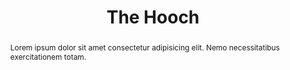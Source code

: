 ---
title: 'The Hooch'
altTitle: 'The Hooch'
url: '/cafes/the-hooch/'
abstract: 'Lorem ipsum dolor sit amet consectetur adipisicing elit. Nemo necessitatibus exercitationem totam.'
rating: 3.78
type: 'cafe'
locationId: 'newcastle-upon-tyne'
amenities:
  - title: 'Speciality Coffee'
    unique: true
  - title: 'Unique Decor'
    unique: true
  - title: 'Catering'
openingsTimes:
  - day: 'Monday'
    from: '9:00'
    to: '20:00'
  - day: 'Tuesday'
    from: '9:00'
    to: '20:00'
  - day: 'Wednesday'
    from: '9:00'
    to: '20:00'
  - day: 'Thursday'
    from: '9:00'
    to: '20:00'
  - day: 'Friday'
    from: '9:00'
    to: '20:00'
  - day: 'Saturday'
    from: '9:00'
    to: '20:00'
  - day: 'Sunday'
    from: '9:00'
    to: '16:00'
address: '81 Quayside, Newcastle upon Tyne NE1 3DE'
images:
  thumbnail: '/images/cafes/fallback.jpeg'
head:
  title: "The Hooch : Cafés : Explore Cafes and Coffee Blends Across Tyne & Wear"
  meta:
    - name: 'keywords'
      content: 'café finder, coffee shop locator, café reviews, café events, café news, speciality coffee, café blog, coffee culture'
    - name: 'robots'
      content: 'index, follow'
    - name: 'author'
      content: 'Chris Prusakiewicz with ChatGPT'
    - name: 'copyright'
      content: '© 2023 The Coffee Detectives'
---